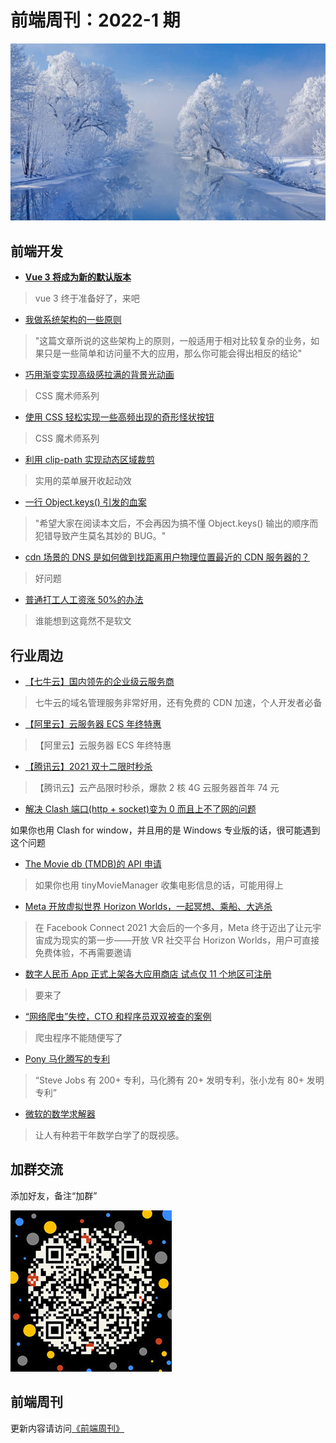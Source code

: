 # 前端周刊：2022-1 期

[![](/img/bing/20220106.jpg?imageMogr2/thumbnail/960x)](https://cn.bing.com/search?q=冬日里的科赫尔湖)

## 前端开发

- [**Vue 3 将成为新的默认版本**](https://zhuanlan.zhihu.com/p/460055155)

> vue 3 终于准备好了，来吧

- [我做系统架构的一些原则](https://coolshell.cn/articles/21672.html)

> "这篇文章所说的这些架构上的原则，一般适用于相对比较复杂的业务，如果只是一些简单和访问量不大的应用，那么你可能会得出相反的结论"

- [巧用渐变实现高级感拉满的背景光动画 ](https://www.cnblogs.com/coco1s/p/15596920.html)

> CSS 魔术师系列

- [使用 CSS 轻松实现一些高频出现的奇形怪状按钮](https://www.cnblogs.com/coco1s/p/15627657.html)

> CSS 魔术师系列

- [利用 clip-path 实现动态区域裁剪](https://www.cnblogs.com/coco1s/p/15696704.html)

> 实用的菜单展开收起动效

- [一行 Object.keys() 引发的血案](https://4ark.me/post/how-object-keys-work.html)

> "希望大家在阅读本文后，不会再因为搞不懂 Object.keys() 输出的顺序而犯错导致产生莫名其妙的 BUG。"

- [cdn 场景的 DNS 是如何做到找距离用户物理位置最近的 CDN 服务器的？](https://www.zhihu.com/question/26410092?from=profile_question_card)

> 好问题

- [普通打工人工资涨 50%的办法](https://mp.weixin.qq.com/s/_ARzFgiDQaxeZUIXoP3egw)

> 谁能想到这竟然不是软文

## 行业周边

- [【七牛云】国内领先的企业级云服务商](https://marketing.qiniu.com/cps/redirect?redirect_id=4&cps_key=1hfwb75ib2jbm)

> 七牛云的域名管理服务非常好用，还有免费的 CDN 加速，个人开发者必备

- [【阿里云】云服务器 ECS 年终特惠](https://www.aliyun.com/daily-act/ecs/fy22-12-yure?userCode=y31qmczl)

> 【阿里云】云服务器 ECS 年终特惠

- [【腾讯云】2021 双十二限时秒杀](https://cloud.tencent.com/act/cps/redirect?redirect=1077&cps_key=55b0d6026f97f5980bceec15fcefa0af&from=console)

> 【腾讯云】云产品限时秒杀，爆款 2 核 4G 云服务器首年 74 元

- [解决 Clash 端口(http + socket)变为 0 而且上不了网的问题](https://blog.csdn.net/m0_38072683/article/details/120949929)

如果你也用 Clash for window，并且用的是 Windows 专业版的话，很可能遇到这个问题

- [The Movie db (TMDB)的 API 申请](https://www.cnblogs.com/xujiahui/p/7196090.html)

> 如果你也用 tinyMovieManager 收集电影信息的话，可能用得上

- [Meta 开放虚拟世界 Horizon Worlds，一起冥想、乘船、大逃杀](https://www.ifanr.com/1459851)

> 在 Facebook Connect 2021 大会后的一个多月，Meta 终于迈出了让元宇宙成为现实的第一步——开放 VR 社交平台 Horizon Worlds，用户可直接免费体验，不再需要邀请

- [数字人民币 App 正式上架各大应用商店 试点仅 11 个地区可注册](https://www.cnbeta.com/articles/tech/1221829.htm)

> 要来了

- [“网络爬虫”失控，CTO 和程序员双双被查的案例](https://mp.weixin.qq.com/s/2FjIBOqNYeH4cZrx_3Qwuw)

> 爬虫程序不能随便写了

- [Pony 马化腾写的专利](https://mp.weixin.qq.com/s/MjdyOUNZ4nKZw89y4vDgTg)

> “Steve Jobs 有 200+ 专利，马化腾有 20+ 发明专利，张小龙有 80+ 发明专利”

- [微软的数学求解器](https://mathsolver.microsoft.com/zh)

> 让人有种若干年数学白学了的既视感。

## 加群交流

添加好友，备注“加群”

![refned_x](/img/a/refined-x.jpg)

## 前端周刊

更新内容请访问[《前端周刊》](https://frontend-weekly.com/)
